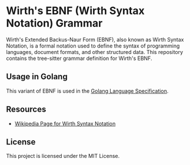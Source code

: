 # Wirth's EBNF (Wirth Syntax Notation) Grammar

Wirth's Extended Backus-Naur Form (EBNF), also known as Wirth Syntax Notation,
is a formal notation used to define the syntax of programming languages, document formats,
and other structured data. This repository contains the tree-sitter grammar definition
for Wirth's EBNF.

## Usage in Golang

This variant of EBNF is used in the [Golang Language Specification](https://go.dev/ref/spec).

## Resources

- [Wikipedia Page for Wirth Syntax Notation](https://en.wikipedia.org/wiki/Wirth_syntax_notation)

## License

This project is licensed under the MIT License.
